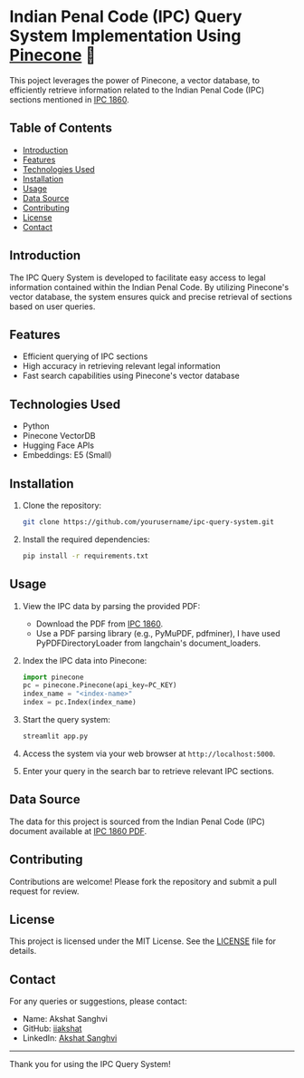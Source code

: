 # Indian Penal Code (IPC) Query System Implementation Using [Pinecone](https://docs.pinecone.io/home) 🍍

This poject leverages the power of Pinecone, a vector database, to efficiently retrieve information related to the Indian Penal Code (IPC) sections mentioned in [IPC 1860](https://www.iitk.ac.in/wc/data/IPC_186045.pdf).

## Table of Contents

- [Introduction](#introduction)
- [Features](#features)
- [Technologies Used](#technologies-used)
- [Installation](#installation)
- [Usage](#usage)
- [Data Source](#data-source)
- [Contributing](#contributing)
- [License](#license)
- [Contact](#contact)

## Introduction

The IPC Query System is developed to facilitate easy access to legal information contained within the Indian Penal Code. By utilizing Pinecone's vector database, the system ensures quick and precise retrieval of sections based on user queries.

## Features

- Efficient querying of IPC sections
- High accuracy in retrieving relevant legal information
- Fast search capabilities using Pinecone's vector database

## Technologies Used
- Python
- Pinecone VectorDB
- Hugging Face APIs
- Embeddings: E5 (Small)

## Installation

1. Clone the repository:
    ```bash
    git clone https://github.com/yourusername/ipc-query-system.git
    ```
2. Install the required dependencies:
    ```bash
    pip install -r requirements.txt
    ```

## Usage

1. View the IPC data by parsing the provided PDF:
    - Download the PDF from [IPC 1860](https://www.iitk.ac.in/wc/data/IPC_186045.pdf).
    - Use a PDF parsing library (e.g., PyMuPDF, pdfminer), I have used PyPDFDirectoryLoader from langchain's document_loaders.

2. Index the IPC data into Pinecone:
    ```python
    import pinecone
    pc = pinecone.Pinecone(api_key=PC_KEY)
    index_name = "<index-name>"
    index = pc.Index(index_name)
    ```

3. Start the query system:
    ```python
    streamlit app.py
    ```

4. Access the system via your web browser at `http://localhost:5000`.

5. Enter your query in the search bar to retrieve relevant IPC sections.

## Data Source

The data for this project is sourced from the Indian Penal Code (IPC) document available at [IPC 1860 PDF](https://www.iitk.ac.in/wc/data/IPC_186045.pdf).

## Contributing

Contributions are welcome! Please fork the repository and submit a pull request for review.

## License

This project is licensed under the MIT License. See the [LICENSE](LICENSE) file for details.

## Contact

For any queries or suggestions, please contact:

- Name: Akshat Sanghvi
- GitHub: [iiakshat](https://github.com/iiakshat/)
- LinkedIn: [Akshat Sanghvi](https://www.linkedin.com/in/akshat-sanghvi/)

---

Thank you for using the IPC Query System!
